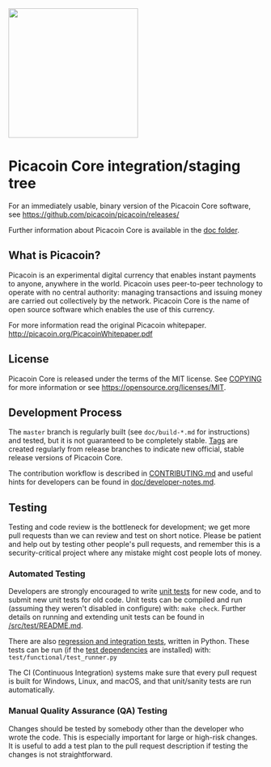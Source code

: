 <img src="https://user-images.githubusercontent.com/84209422/118340240-02511e80-b4d0-11eb-8098-c78591d5ebeb.png" width="256" height="256">

Picacoin Core integration/staging tree
=====================================


For an immediately usable, binary version of the Picacoin Core software, see
https://github.com/picacoin/picacoin/releases/


Further information about Picacoin Core is available in the [doc folder](/doc).

What is Picacoin?
----------------

Picacoin is an experimental digital currency that enables instant payments to
anyone, anywhere in the world. Picacoin uses peer-to-peer technology to operate
with no central authority: managing transactions and issuing money are carried
out collectively by the network. Picacoin Core is the name of open source
software which enables the use of this currency.

For more information read the original Picacoin whitepaper.
http://picacoin.org/PicacoinWhitepaper.pdf

License
-------

Picacoin Core is released under the terms of the MIT license. See [COPYING](COPYING) for more
information or see https://opensource.org/licenses/MIT.

Development Process
-------------------

The `master` branch is regularly built (see `doc/build-*.md` for instructions) and tested, but it is not guaranteed to be
completely stable. [Tags](https://github.com/picacoin/picacoin/tags) are created
regularly from release branches to indicate new official, stable release versions of Picacoin Core.

<!--The https://github.com/picacoin-core/gui repository is used exclusively for the
development of the GUI. Its master branch is identical in all monotree
repositories. Release branches and tags do not exist, so please do not fork
that repository unless it is for development reasons.-->

The contribution workflow is described in [CONTRIBUTING.md](CONTRIBUTING.md)
and useful hints for developers can be found in [doc/developer-notes.md](doc/developer-notes.md).

Testing
-------

Testing and code review is the bottleneck for development; we get more pull
requests than we can review and test on short notice. Please be patient and help out by testing
other people's pull requests, and remember this is a security-critical project where any mistake might cost people
lots of money.

### Automated Testing

Developers are strongly encouraged to write [unit tests](src/test/README.md) for new code, and to
submit new unit tests for old code. Unit tests can be compiled and run
(assuming they weren't disabled in configure) with: `make check`. Further details on running
and extending unit tests can be found in [/src/test/README.md](/src/test/README.md).

There are also [regression and integration tests](/test), written
in Python.
These tests can be run (if the [test dependencies](/test) are installed) with: `test/functional/test_runner.py`

The CI (Continuous Integration) systems make sure that every pull request is built for Windows, Linux, and macOS,
and that unit/sanity tests are run automatically.

### Manual Quality Assurance (QA) Testing

Changes should be tested by somebody other than the developer who wrote the
code. This is especially important for large or high-risk changes. It is useful
to add a test plan to the pull request description if testing the changes is
not straightforward.

<!--Translations
-------------->

<!-- Changes to translations as well as new translations can be submitted to
[Picacoin Core's Transifex page](https://www.transifex.com/picacoin/picacoin/).-->

<!--Translations are periodically pulled from Transifex and merged into the git repository. See the
[translation process](doc/translation_process.md) for details on how this works.-->

<!--**Important**: We do not accept translation changes as GitHub pull requests because the next
pull from Transifex would automatically overwrite them again.-->
